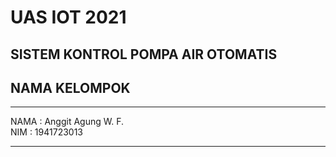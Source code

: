 # UAS IOT 2021

## SISTEM KONTROL POMPA AIR OTOMATIS

## NAMA KELOMPOK

____________________________
NAMA : Anggit Agung W. F. <br>
NIM  : 1941723013
____________________________
